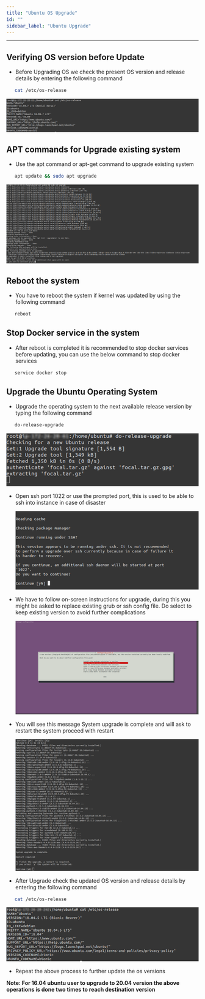 ```yaml
---
title: "Ubuntu OS Upgrade"
id: ""
sidebar_label: "Ubuntu Upgrade"
---
```

---

## Verifying OS version before Update

- Before Upgrading OS we check the present OS version and release details by entering the following command 

```bash
   cat /etc/os-release
```

[![get os version](/learn/assets/wme-setup/upgrade-wme-setup/get-os-details-initial.png)](/learn/assets/wme-setup/upgrade-wme-setup/get-os-details-initial.png) 

## APT commands for Upgrade existing system

- Use the apt command or apt-get command to upgrade existing system 

```bash
   apt update && sudo apt upgrade
```

[![Apt commands](/learn/assets/wme-setup/upgrade-wme-setup/apt-update-upgrade-commands.png)](/learn/assets/wme-setup/upgrade-wme-setup/apt-update-upgrade-commands.png)

## Reboot the system

- You have to reboot the system if kernel was updated by using the following command 

```bash
   reboot
``` 

## Stop Docker service in the system

- After reboot is completed it is recommended to stop docker services before updating, you can use the below command to stop docker services

```bash
   service docker stop
```

## Upgrade the Ubuntu Operating System

- Upgrade the operating system to the next available release version by typing the following command

```bash
   do-release-upgrade
```

[![do upgrade](/learn/assets/wme-setup/upgrade-wme-setup/do-release-upgrade.png)](/learn/assets/wme-setup/upgrade-wme-setup/do-release-upgrade.png)

   - Open ssh port 1022 or use the prompted port, this is used to be able to ssh into instance in case of disaster

     [![SSH port](/learn/assets/wme-setup/upgrade-wme-setup/ssh-port-allocate.png)](/learn/assets/wme-setup/upgrade-wme-setup/ssh-port-allocate.png)

   - We have to follow on-screen instructions for upgrade, during this you might be asked to replace existing grub or ssh config file. Do select to keep existing version to avoid further complications

     [![Grub update](/learn/assets/wme-setup/upgrade-wme-setup/grub-update.png)](/learn/assets/wme-setup/upgrade-wme-setup/grub-update.png)

   - You will see this message System upgrade is complete and will ask to restart the system proceed with restart

     [![Sucess Restart](/learn/assets/wme-setup/upgrade-wme-setup/success-restart.png)](/learn/assets/wme-setup/upgrade-wme-setup/success-restart.png)

- After Upgrade check the updated OS version and release details by entering the following command  

```bash
   cat /etc/os-release
```
[![get os version final](/learn/assets/wme-setup/upgrade-wme-setup/get-os-details-final.png)](/learn/assets/wme-setup/upgrade-wme-setup/get-os-details-final.png) 

    
- Repeat the above process to further update the os versions 

**Note: For 16.04 ubuntu user to upgrade to 20.04 version the above operations is done two times to reach destination version**  
